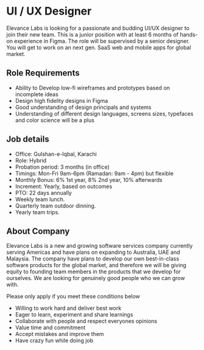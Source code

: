 # UI / UX Designer
Elevance Labs is looking for a passionate and budding UI/UX designer to join their new team.
This is a junior position with at least 6 months of hands-on experience in Figma. The role will be supervised by a senior designer.
You will get to work on an next gen. SaaS web and mobile apps for global market.

## Role Requirements
- Ability to Develop low-fi wireframes and prototypes based on incomplete ideas
- Design high fidelity designs in Figma
- Good understanding of design principals and systems
- Understanding of different design languages, screens sizes, typefaces and color science will be a plus

## Job details
- Office: Gulshan-e-Iqbal, Karachi
- Role: Hybrid
- Probation period: 3 months (in office)
- Timings: Mon-Fri 9am-6pm (Ramadan: 9am - 4pm) but flexible
- Monthly Bonus: 6% 1st year, 8% 2nd year, 10% afterwards
- Increment: Yearly, based on outcomes
- PTO: 22 days annually
- Weekly team lunch.
- Quarterly team outdoor dinning.
- Yearly team trips.

## About Company
Elevance Labs is a new and growing software services company currently serving Americas and have plans on expanding to Australia, UAE and Malaysia.
The company have plans to develop our own best-in-class software products for the global market, and therefore we will be giving equity to founding team members in the products that we develop for ourselves.
We are looking for genuinely good people who we can grow with.

Please only apply if you meet these conditions below
- Willing to work hard and deliver best work
- Eager to learn, experiment and share learnings
- Collaborate with people and respect everyones opinions
- Value time and commitment
- Accept mistakes and improve them
- Have crazy fun while doing job